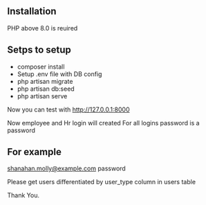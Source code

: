 ## Installation 

PHP above 8.0 is reuired

## Setps to setup 

- composer install
- Setup .env file with DB config
- php artisan migrate
- php artisan db:seed
- php artisan serve

Now you can test with http://127.0.0.1:8000

Now employee and Hr login will created 
For all logins password is a password 

For example
-----------
shanahan.molly@example.com
password

Please get users differentiated by user_type column in users table

Thank You.